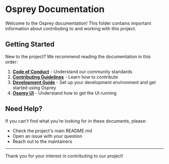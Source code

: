 # Osprey Documentation

Welcome to the Osprey documentation! This folder contains important information about contributing to and working with this project.

## Getting Started

New to the project? We recommend reading the documentation in this order:

1. **[Code of Conduct](CODE_OF_CONDUCT.md)** - Understand our community standards
2. **[Contributing Guidelines](CONTRIBUTING.md)** - Learn how to contribute
3. **[Development Guide](DEVELOPMENT.md)** - Set up your development environment and get started using Osprey
4. **[Osprey UI](https://github.com/roostorg/osprey/blob/main/osprey_ui/README.md)** - Understand how to get the UI running

## Need Help?

If you can't find what you're looking for in these documents, please:
- Check the project's main README.md
- Open an issue with your question
- Reach out to the maintainers

---

Thank you for your interest in contributing to our project!
